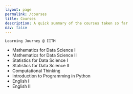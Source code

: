 ```yaml
---
layout: page
permalink: /courses
title: Courses
description: A quick summary of the courses taken so far
nav: false
---
```


`Learning Journey @ IITM`

* Mathematics for Data Science I
* Mathematics for Data Science II
* Statistics for Data Science I
* Statistics for Data Science II
* Computational Thinking
* Introduction to Programming in Python
* English I
* English II
